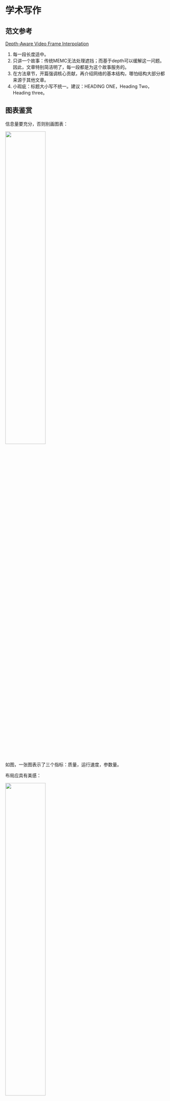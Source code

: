 # 学术写作

## 范文参考

[Depth-Aware Video Frame Interpolation](https://openaccess.thecvf.com/content_CVPR_2019/papers/Bao_Depth-Aware_Video_Frame_Interpolation_CVPR_2019_paper.pdf)

1. 每一段长度适中。
2. 只讲一个故事：传统MEMC无法处理遮挡；而基于depth可以缓解这一问题。因此，文章特别简洁明了，每一段都是为这个故事服务的。
2. 在方法章节，开篇强调核心贡献，再介绍网络的基本结构，哪怕结构大部分都来源于其他文章。
3. 小瑕疵：标题大小写不统一。建议：HEADING ONE，Heading Two，Heading three。

## 图表鉴赏

信息量要充分，否则别画图表：

<img src="https://user-images.githubusercontent.com/34084019/143834601-871acb70-880b-45aa-99df-4b20099f9114.png" width="50%">

如图，一张图表示了三个指标：质量，运行速度，参数量。

布局应具有美感：

<img src="https://user-images.githubusercontent.com/34084019/143835003-ad313670-c8cf-43ed-b9c0-15254eaafa7a.png" width="50%">

这一点没啥好方法，只能多参考多借鉴。

图文可以对应，文字更简洁严谨，图像更直观：

<img src="https://user-images.githubusercontent.com/34084019/143835245-520eebc6-c379-483e-a464-0b9d7bcf3e2f.png" width="50%">

图标可以简练，例如用一个圆圈表示一个卷积层，而无需画成方形：

<img src="https://user-images.githubusercontent.com/34084019/143835252-1191a4c8-7702-4dba-8d2c-c3916e793ac0.png" width="50%">
